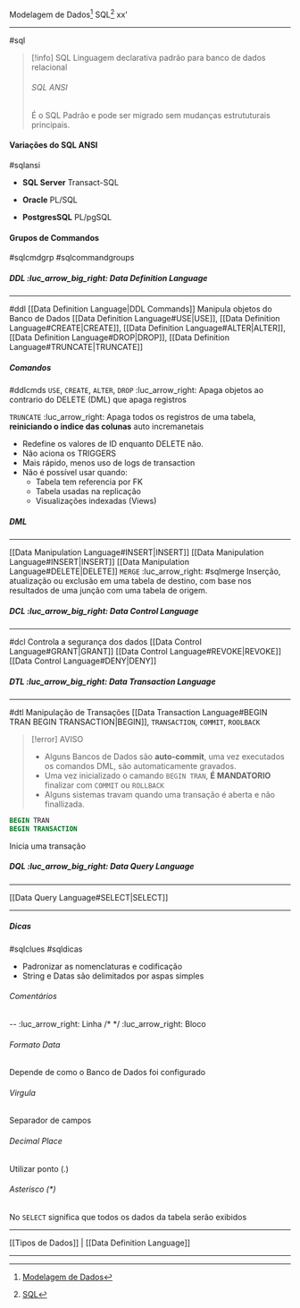 Modelagem de Dados[^1] 
SQL[^2]
xx'
***
#sql 

>[!info] SQL
>Linguagem declarativa padrão para banco de dados relacional
>###### SQL ANSI
>É o SQL Padrão e pode ser migrado sem mudanças  estrututurais principais.

#### Variações do **SQL ANSI**
#sqlansi

- **SQL Server**
	Transact-SQL

- **Oracle**
	PL/SQL
	
- **PostgresSQL**
	PL/pgSQL


#### Grupos de Commandos
#sqlcmdgrp #sqlcommandgroups

##### DDL :luc_arrow_big_right: Data Definition Language

---
#ddl [[Data Definition Language|DDL Commands]]
Manipula objetos do Banco de Dados
[[Data Definition Language#USE|USE]], [[Data Definition Language#CREATE|CREATE]], [[Data Definition Language#ALTER|ALTER]], [[Data Definition Language#DROP|DROP]], [[Data Definition Language#TRUNCATE|TRUNCATE]]

##### Comandos
#ddlcmds
``USE``, ``CREATE``, ``ALTER``, 
``DROP`` :luc_arrow_right: 
Apaga objetos ao contrario do DELETE (DML) que apaga registros

``TRUNCATE`` :luc_arrow_right: 
Apaga todos os registros de uma tabela, **reiniciando o indice das colunas** auto incremanetais
 - Redefine os valores de ID enquanto DELETE não.
 - Não aciona os TRIGGERS
 - Mais rápido, menos uso de logs de transaction
 - Não é possível usar quando:
	 - Tabela tem referencia por FK
	 - Tabela usadas na replicação
	 - Visualizações indexadas (Views)





##### DML
---
[[Data Manipulation Language#INSERT|INSERT]]
[[Data Manipulation Language#INSERT|INSERT]]
[[Data Manipulation Language#DELETE|DELETE]]
``MERGE`` :luc_arrow_right: #sqlmerge
Inserção, atualização ou exclusão em uma tabela de destino, com base nos resultados de uma junção com uma tabela de origem.

##### DCL :luc_arrow_big_right: Data Control Language
---
#dcl 
Controla a segurança dos dados
[[Data Control Language#GRANT|GRANT]]
[[Data Control Language#REVOKE|REVOKE]]
[[Data Control Language#DENY|DENY]]

##### DTL :luc_arrow_big_right: Data Transaction Language
---
#dtl
Manipulação de Transações
[[Data Transaction Language#BEGIN TRAN BEGIN TRANSACTION|BEGIN]], ``TRANSACTION``, ``COMMIT``, ``ROOLBACK``

>[!error] AVISO
>- Alguns Bancos de Dados são **auto-commit**, uma vez executados os comandos DML, são automaticamente gravados.
>- Uma vez inicializado o camando ``BEGIN TRAN``, **É MANDATORIO** finalizar com ``COMMIT`` ou ``ROLLBACK``
>- Alguns sistemas travam quando uma transação é aberta e não finallizada.


```sql
BEGIN TRAN
BEGIN TRANSACTION
```
Inicia uma transação

##### DQL :luc_arrow_big_right: Data Query Language
---
[[Data Query Language#SELECT|SELECT]]

---

##### Dicas
#sqlclues #sqldicas
- Padronizar as nomenclaturas e codificação
- String e Datas são delimitados por aspas simples
###### Comentários
_--_        :luc_arrow_right:  Linha
/* */    :luc_arrow_right:  Bloco

###### Formato Data
Depende de como o Banco de Dados foi configurado
###### Virgula
Separador de campos

###### Decimal Place
Utilizar ponto (.)

###### Asterisco \(\*\)
No ``SELECT`` significa que todos os dados da tabela serão exibidos


***
[[Tipos de Dados]] | [[Data Definition Language]]

***
[^1]: [Modelagem de Dados](https://ford.udemy.com/course/preparatorio_mta_database_fundamentals/learn/lecture/12528090#overview)
[^2]: [SQL](https://ford.udemy.com/course/preparatorio_mta_database_fundamentals/learn/lecture/19077772#questions)

